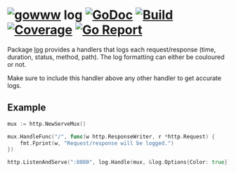 # [![gowww](https://avatars.githubusercontent.com/u/18078923?s=20)](https://github.com/gowww) log [![GoDoc](https://godoc.org/github.com/gowww/log?status.svg)](https://godoc.org/github.com/gowww/log) [![Build](https://travis-ci.org/gowww/log.svg?branch=master)](https://travis-ci.org/gowww/log) [![Coverage](https://coveralls.io/repos/github/gowww/log/badge.svg?branch=master)](https://coveralls.io/github/gowww/log?branch=master) [![Go Report](https://goreportcard.com/badge/github.com/gowww/log)](https://goreportcard.com/report/github.com/gowww/log)

Package [log](https://godoc.org/github.com/gowww/log) provides a handlers that logs each request/response (time, duration, status, method, path).
The log formatting can either be couloured or not.

Make sure to include this handler above any other handler to get accurate logs.

## Example

```Go
mux := http.NewServeMux()

mux.HandleFunc("/", func(w http.ResponseWriter, r *http.Request) {
	fmt.Fprint(w, "Request/response will be logged.")
})

http.ListenAndServe(":8080", log.Handle(mux, &log.Options{Color: true}))
```
